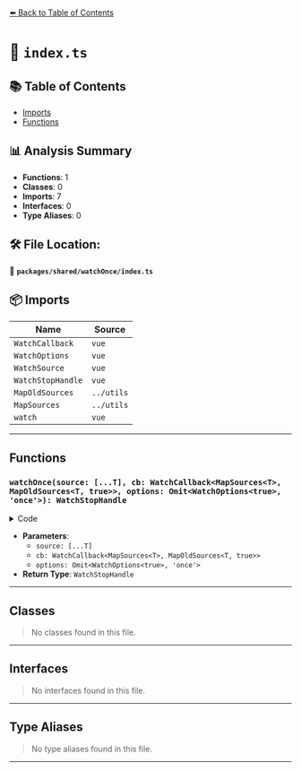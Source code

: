 [⬅️ Back to Table of Contents](../../../index.md)

# 📄 `index.ts`

## 📚 Table of Contents

- [Imports](#imports)
- [Functions](#functions)

## 📊 Analysis Summary

- **Functions**: 1
- **Classes**: 0
- **Imports**: 7
- **Interfaces**: 0
- **Type Aliases**: 0

## 🛠️ File Location:
📂 **`packages/shared/watchOnce/index.ts`**

## 📦 Imports

| Name | Source |
|------|--------|
| `WatchCallback` | `vue` |
| `WatchOptions` | `vue` |
| `WatchSource` | `vue` |
| `WatchStopHandle` | `vue` |
| `MapOldSources` | `../utils` |
| `MapSources` | `../utils` |
| `watch` | `vue` |


---

## Functions

### `watchOnce(source: [...T], cb: WatchCallback<MapSources<T>, MapOldSources<T, true>>, options: Omit<WatchOptions<true>, 'once'>): WatchStopHandle`

<details><summary>Code</summary>

```ts
export function watchOnce<T extends Readonly<WatchSource<unknown>[]>>(
  source: [...T],
  cb: WatchCallback<MapSources<T>, MapOldSources<T, true>>,
  options?: Omit<WatchOptions<true>, 'once'>
): WatchStopHandle
```
</details>

- **Parameters**:
  - `source: [...T]`
  - `cb: WatchCallback<MapSources<T>, MapOldSources<T, true>>`
  - `options: Omit<WatchOptions<true>, 'once'>`
- **Return Type**: `WatchStopHandle`

---

## Classes

> No classes found in this file.


---

## Interfaces

> No interfaces found in this file.


---

## Type Aliases

> No type aliases found in this file.


---